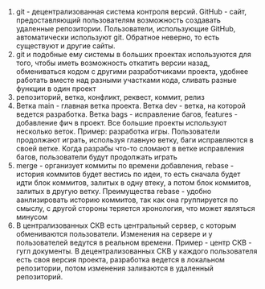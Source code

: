 1) git - децентрализованная система контроля версий. GitHub - сайт, предоставляющий пользователям возможность создавать удаленные репозитории. Пользователи, использующие GitHub, автоматически используют git. Обратное неверно, то есть существуют и другие сайты.
2) git и подобные ему системы в больших проектах используются для того, чтобы иметь возможность откатить версии назад, обмениваться кодом с другими разработчиками проекта, удобнее работать вместе над разными участками кода, сливать разные функции в один проект
3) репозиторий, ветка, конфликт, реквест, коммит, релиз
4) Ветка main - главная ветка проекта. Ветка dev - ветка, на которой ведется разработка. Ветка bags -  исправление багов, features - добавление фич в проект. Все большие проекты используют несколько веток. Пример: разработка игры. Пользователи продолжают играть, используя главную ветку, баги исправляются в своей ветке. Когда разрабы что-то сломают в ветке исправления багов, пользователи будут продолжать играть
5) merge - организует коммиты по времени добавления, rebase - история коммитов будет вестись по идеи, то есть сначала будет идти блок коммитов, залитых в одну втеку, а потом блок коммитов, залитых в другую ветку. Преимущества rebase - удобно аанлизировать историю коммитов, так как она группируется по смыслу, с другой стороны теряется хронология, что может являться минусом
6) В централизованных СКВ есть центральный сервер, с которым обмениваются пользователи. Изменения на сервере и у пользователей ведутся в реальном времени. Пример - центр СКВ - гугл документы. В децентрализованных СКВ у каждого пользователя есть своя версия проекта, разработка ведется в локальном репозитории, потом изменения заливаются в удаленный репозиторий.